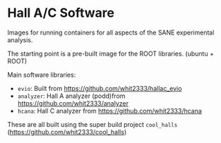 Hall A/C Software
=================


Images for running containers for all aspects of the SANE experimental 
analysis.

The starting point is a pre-built image for the ROOT libraries. (ubuntu + ROOT)

Main software libraries:

 - `evio`: Built from https://github.com/whit2333/hallac_evio
 - `analyzer`: Hall A analyzer (podd)from https://github.com/whit2333/analyzer
 - `hcana`: Hall C analyzer from  https://github.com/whit2333/hcana

These are all built using the super build project `cool_halls` (https://github.com/whit2333/cool_halls)


